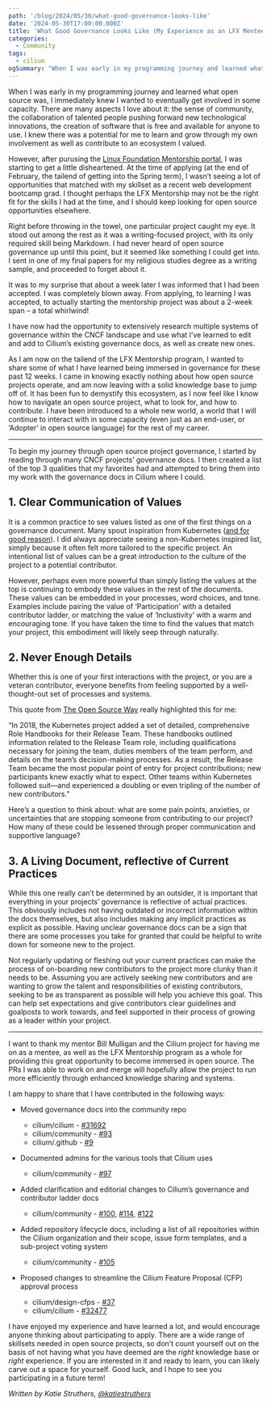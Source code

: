 ```yaml
---
path: '/blog/2024/05/30/what-good-governance-looks-like'
date: '2024-05-30T17:00:00.000Z'
title: 'What Good Governance Looks Like (My Experience as an LFX Mentee for Cilium)'
categories:
  - Community
tags:
  - cilium
ogSummary: "When I was early in my programming journey and learned what open source was, I immediately knew I wanted to eventually get involved in some capacity. There are many aspects I love about it: the sense of community, the collaboration of talented people pushing forward new technological innovations, the creation of software that is free and available for anyone to use. I knew there was a potential for me to learn and grow through my own involvement as well as contribute to an ecosystem I valued." 
---
```


When I was early in my programming journey and learned what open source was, I immediately knew I wanted to eventually get involved in some capacity. There are many aspects I love about it: the sense of community, the collaboration of talented people pushing forward new technological innovations, the creation of software that is free and available for anyone to use. I knew there was a potential for me to learn and grow through my own involvement as well as contribute to an ecosystem I valued.

However, after purusing the [Linux Foundation Mentorship portal](https://mentorship.lfx.linuxfoundation.org/#projects_all), I was starting to get a little disheartened. At the time of applying (at the end of February, the tailend of getting into the Spring term), I wasn’t seeing a lot of opportunities that matched with my skillset as a recent web development bootcamp grad. I thought perhaps the LFX Mentorship may not be the right fit for the skills I had at the time, and I should  keep looking for open source opportunities elsewhere.

Right before throwing in the towel, one particular project caught my eye. It stood out among the rest as it was a writing-focused project, with its only required skill being Markdown. I had never heard of open source governance up until this point, but it seemed like something I could get into. I sent in one of my final papers for my religious studies degree as a writing sample, and proceeded to forget about it. 

It was to my surprise that about a week later I was informed that I had been accepted. I was completely blown away. From applying, to learning I was accepted, to actually starting the mentorship project was about a 2-week span – a total whirlwind!

I have now had the opportunity to extensively research multiple systems of governance within the CNCF landscape and use what I’ve learned to edit and add to Cilium’s existing governance docs, as well as create new ones.

As I am now on the tailend of the LFX Mentorship program, I wanted to share some of what I have learned being immersed in governance for these past 12 weeks. I came in knowing exactly nothing about how open source projects operate, and am now leaving with a solid knowledge base to jump off of.  It has been fun to demystify this ecosystem, as I now feel like I know how to navigate an open source project, what to look for, and how to contribute. I have been introduced to a whole new world, a world that I will continue to interact with in some capacity (even just as an end-user, or ‘Adopter’ in open source language) for the rest of my career. 

---

To begin my journey through open source project governance, I started by reading through many CNCF projects’ governance docs. I then created a list of the top 3 qualities that my favorites had and attempted to bring them into my work with the governance docs in Cilium where I could.

## 1. Clear Communication of Values

It is a common practice to see values listed as one of the first things on a governance document. Many spout inspiration from Kubernetes ([and for good reason](https://www.kubernetes.dev/community/values/)). I did always appreciate seeing a non-Kubernetes inspired list, simply because it often felt more tailored to the specific project. An intentional list of values can be a great introduction to the culture of the project to a potential contributor.

However, perhaps even more powerful than simply listing the values at the top is continuing to embody these values in the rest of the documents. These values can be embedded in your processes, word choices, and tone. Examples include pairing the value of ‘Participation’ with a detailed contributor ladder, or matching the value of ‘Inclustivity’ with a warm and encouraging tone. If you have taken the time to find the values that match your project, this embodiment will likely seep through naturally.

## 2. Never Enough Details

Whether this is one of your first interactions with the project, or you are a veteran contributor, everyone benefits from feeling supported by a well-thought-out set of processes and systems.

This quote from [The Open Source Way](https://www.theopensourceway.org/the_open_source_way-guidebook-2.0.html#_project_and_community_governance) really highlighted this for me:

  “In 2018, the Kubernetes project added a set of detailed, comprehensive Role Handbooks for their Release Team. These handbooks outlined information related to the Release Team role, including qualifications necessary for joining the team, duties members of the team perform, and details on the team’s decision-making processes. As a result, the Release Team became the most popular point of entry for project contributions; new participants knew exactly what to expect. Other teams within Kubernetes followed suit—and experienced a doubling or even tripling of the number of new contributors.”

Here’s a question to think about: what are some pain points, anxieties, or uncertainties that are stopping someone from contributing to our project? How many of these could be lessened through proper communication and supportive language?

## 3. A Living Document, reflective of Current Practices

While this one really can’t be determined by an outsider, it is important that everything in your projects’ governance is reflective of actual practices. This obviously includes not having outdated or incorrect information within the docs themselves, but also includes making any implicit practices as explicit as possible. Having unclear governance docs can be a sign that there are some processes you take for granted that could be helpful to write down for someone new to the project. 

Not regularly updating or fleshing out your current practices can make the process of on-boarding new contributors to the project more clunky than it needs to be. Assuming you are actively seeking new contributors and are wanting to grow the talent and responsibilities of existing contributors, seeking to be as transparent as possible will help you achieve this goal. This can help set expectations and give contributors clear guidelines and goalposts to work towards, and feel supported in their process of growing as a leader within your project.

---

I want to thank my mentor Bill Mulligan and the Cilium project for having me on as a mentee, as well as the LFX Mentorship program as a whole for providing this great opportunity to become immersed in open source. The PRs I was able to work on and merge will hopefully allow the project to run more efficiently through enhanced knowledge sharing and systems. 

I am happy to share that I have contributed in the following ways:

  - Moved governance docs into the community repo
    - cilium/cilium - [#31692](https://github.com/cilium/cilium/pull/31692)
    - cilium/community - [#93](https://github.com/cilium/community/pull/93)
    - cilium/.github - [#9](https://github.com/cilium/.github/pull/9)

  - Documented admins for the various tools that Cilium uses
    - cilium/community - [#97](https://github.com/cilium/community/pull/97)

  - Added clarification and editorial changes to Cilium’s governance and contributor ladder docs 
    - cilium/community - [#100](https://github.com/cilium/community/pull/100), [#114](https://github.com/cilium/community/pull/114), [#122](https://github.com/cilium/community/pull/122)
  
  - Added repository lifecycle docs, including a list of all repositories within the Cilium organization and their scope, issue form templates, and a sub-project voting system  
    - cilium/community - [#105](https://github.com/cilium/community/pull/105)

  - Proposed changes to streamline the Cilium Feature Proposal (CFP) approval process 
    - cilium/design-cfps - [#37](https://github.com/cilium/design-cfps/pull/37)
    - cilium/cilium - [#32477](https://github.com/cilium/cilium/pull/32477)

I have enjoyed my experience and have learned a lot, and would encourage anyone thinking about participating to apply. There are a wide range of skillsets needed in open source projects, so don’t count yourself out on the basis of not having what you have deemed are the *right* knowledge base or *right* experience. If you are interested in it and ready to learn, you can likely carve out a space for yourself. Good luck, and I hope to see you participating in a future term!

*Written by Katie Struthers, [@katiestruthers](https://github.com/katiestruthers)*